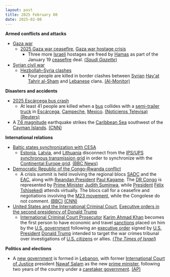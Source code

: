 ```yaml
---
layout: post
title: 2025 February 08
date: 2025-02-08
---
```



**Armed conflicts and attacks**

* [Gaza war](https://en.wikipedia.org/wiki/Gaza_war "Gaza war")
  + [2025 Gaza war ceasefire](https://en.wikipedia.org/wiki/2025_Gaza_war_ceasefire "2025 Gaza war ceasefire"), [Gaza war hostage crisis](https://en.wikipedia.org/wiki/Gaza_war_hostage_crisis "Gaza war hostage crisis")
    - Three more [Israeli](https://en.wikipedia.org/wiki/Israelis "Israelis") hostages are freed by [Hamas](https://en.wikipedia.org/wiki/Hamas "Hamas") as part of the January 19 [ceasefire](https://en.wikipedia.org/wiki/Ceasefire "Ceasefire") deal. [(*Saudi Gazette*)](https://saudigazette.com.sa/article/649226)
* [Syrian civil war](https://en.wikipedia.org/wiki/Syrian_civil_war "Syrian civil war")
  + [Hezbollah–Syria clashes](https://en.wikipedia.org/wiki/Hezbollah%E2%80%93Syria_clashes_%282024%E2%80%93present%29 "Hezbollah–Syria clashes (2024–present)")
    - Four people are killed in border clashes between [Syrian](https://en.wikipedia.org/wiki/Syria "Syria") [Hay'at Tahrir al-Sham](https://en.wikipedia.org/wiki/Hay%27at_Tahrir_al-Sham "Hay'at Tahrir al-Sham") and [Lebanese](https://en.wikipedia.org/wiki/Lebanon "Lebanon") clans. [(Al-Monitor)](https://www.al-monitor.com/originals/2025/02/four-killed-syria-lebanon-border-clashes-between-hts-and-clans-what-know)

**Disasters and accidents**

* [2025 Escárcega bus crash](https://en.wikipedia.org/wiki/2025_Esc%C3%A1rcega_bus_crash "2025 Escárcega bus crash")
  + At least 41 people are killed when a [bus](https://en.wikipedia.org/wiki/Bus "Bus") collides with a [semi-trailer truck](https://en.wikipedia.org/wiki/Semi-trailer_truck "Semi-trailer truck") in [Escárcega](https://en.wikipedia.org/wiki/Esc%C3%A1rcega "Escárcega"), [Campeche](https://en.wikipedia.org/wiki/Campeche "Campeche"), [Mexico](https://en.wikipedia.org/wiki/Mexico "Mexico"). [(Noticieros Televisa)](https://www.nmas.com.mx/quintana-roo/accidente-escarcega-campeche-hoy-choque-trailer-autobus-deja-varios-muertos/) [(Reuters)](https://www.reuters.com/world/americas/more-than-three-dozen-killed-bus-accident-southern-mexico-local-media-says-2025-02-08/)
* A [7.6 magnitude](https://en.wikipedia.org/wiki/Richter_scale "Richter scale") earthquake strikes the [Caribbean Sea](https://en.wikipedia.org/wiki/Caribbean_Sea "Caribbean Sea") southwest of the [Cayman Islands](https://en.wikipedia.org/wiki/Cayman_Islands "Cayman Islands"). [(CNN)](https://edition.cnn.com/2025/02/08/americas/earthquake-caribbean-tsunami-warning-puerto-rico-virgin-intl-latam/index.html)

**International relations**

* [Baltic states synchronization with CESA](https://en.wikipedia.org/wiki/Baltic_states_synchronization_with_CESA "Baltic states synchronization with CESA")
  + [Estonia](https://en.wikipedia.org/wiki/Estonia "Estonia"), [Latvia](https://en.wikipedia.org/wiki/Latvia "Latvia"), and [Lithuania](https://en.wikipedia.org/wiki/Lithuania "Lithuania") disconnect from the [IPS/UPS](https://en.wikipedia.org/wiki/IPS/UPS "IPS/UPS") [synchronous transmission grid](https://en.wikipedia.org/wiki/Wide_area_synchronous_grid "Wide area synchronous grid") in order to synchronize with the [Continental Europe grid](https://en.wikipedia.org/wiki/Continental_Europe_Synchronous_Area "Continental Europe Synchronous Area"). [(BBC News)](https://www.bbc.com/news/articles/c627d55v07go)
* [Democratic Republic of the Congo–Rwanda conflict](https://en.wikipedia.org/wiki/Democratic_Republic_of_the_Congo%E2%80%93Rwanda_conflict_%282022%E2%80%93present%29 "Democratic Republic of the Congo–Rwanda conflict (2022–present)")
  + A crisis summit is held involving the regional blocs [SADC](https://en.wikipedia.org/wiki/Southern_African_Development_Community "Southern African Development Community") and the [EAC](https://en.wikipedia.org/wiki/East_African_Community "East African Community"), along with [Rwandan President](https://en.wikipedia.org/wiki/President_of_Rwanda "President of Rwanda") [Paul Kagame](https://en.wikipedia.org/wiki/Paul_Kagame "Paul Kagame"). The [DR Congo](https://en.wikipedia.org/wiki/DR_Congo "DR Congo") is represented by [Prime Minister](https://en.wikipedia.org/wiki/Prime_Minister_of_the_Democratic_Republic_of_the_Congo "Prime Minister of the Democratic Republic of the Congo") [Judith Suminwa](https://en.wikipedia.org/wiki/Judith_Suminwa "Judith Suminwa"), while [President](https://en.wikipedia.org/wiki/President_of_the_Democratic_Republic_of_the_Congo "President of the Democratic Republic of the Congo") [Félix Tshisekedi](https://en.wikipedia.org/wiki/F%C3%A9lix_Tshisekedi "Félix Tshisekedi") attends virtually. The blocs call for a ceasefire and negotiations involving the [M23 movement](https://en.wikipedia.org/wiki/March_23_Movement "March 23 Movement"), while the Congolese do not comment. [(BBC)](https://www.bbc.com/news/articles/cew5q04q427o) [(CNN)](https://www.cnn.com/2025/02/08/africa/eastern-southern-african-leaders-unprecedented-summit-congo-intl/index.html)
* [United States and the International Criminal Court](https://en.wikipedia.org/wiki/United_States_and_the_International_Criminal_Court "United States and the International Criminal Court"), [Executive orders in the second presidency of Donald Trump](https://en.wikipedia.org/wiki/List_of_executive_orders_in_the_second_presidency_of_Donald_Trump "List of executive orders in the second presidency of Donald Trump")
  + [International Criminal Court Prosecutor](https://en.wikipedia.org/wiki/Prosecutor_of_the_International_Criminal_Court "Prosecutor of the International Criminal Court") [Karim Ahmad Khan](https://en.wikipedia.org/wiki/Karim_Ahmad_Khan "Karim Ahmad Khan") becomes the first person to have economic and travel [sanctions](https://en.wikipedia.org/wiki/United_States_government_sanctions "United States government sanctions") placed on him by the [U.S. government](https://en.wikipedia.org/wiki/U.S._government "U.S. government") following an [executive order](https://en.wikipedia.org/wiki/Executive_order "Executive order") signed by [U.S. President](https://en.wikipedia.org/wiki/President_of_the_United_States "President of the United States") [Donald Trump](https://en.wikipedia.org/wiki/Donald_Trump "Donald Trump") intended to target the war crimes tribunal over investigations of [U.S. citizens](https://en.wikipedia.org/wiki/U.S._citizens "U.S. citizens") or allies. [(*The Times of Israel*)](https://www.timesofisrael.com/icc-prosecutor-is-first-court-official-to-be-targeted-after-trump-restores-sanctions/)

**Politics and elections**

* A [new government](https://en.wikipedia.org/wiki/Cabinet_of_Nawaf_Salam "Cabinet of Nawaf Salam") is formed in [Lebanon](https://en.wikipedia.org/wiki/Lebanon "Lebanon"), with former [International Court of Justice](https://en.wikipedia.org/wiki/International_Court_of_Justice "International Court of Justice") president [Nawaf Salam](https://en.wikipedia.org/wiki/Nawaf_Salam "Nawaf Salam") as the new [prime minister](https://en.wikipedia.org/wiki/Prime_Minister_of_Lebanon "Prime Minister of Lebanon"), following two years of the country under a [caretaker government](https://en.wikipedia.org/wiki/Third_Cabinet_of_Najib_Mikati "Third Cabinet of Najib Mikati"). [(AP)](https://apnews.com/article/lebanon-new-government-350f502bcaa2587c1b08f0653d8021a1)
